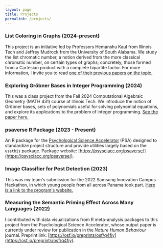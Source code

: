 ```yaml
---
layout: page
title: Projects
permalink: /projects/
---
```


### List Coloring in Graphs (2024-present)
This project is an initiative led by Professors Hemanshu Kaul from Illinois Tech and Jeffrey Mudrock
from the University of South Alabama. We study the list chromatic number,
a notion derived from the more classical chromatic number, on certain types
of graphs; concretely, those formed from a Cartesian product with a complete
bipartite factor. For more information, I invite you
to read [one of their previous papers on the topic.](https://arxiv.org/abs/1811.02420)


### Exploring Gröbner Bases in Integer Programming (2024)
This was a class project from the Fall 2024 Computational Algebraic Geometry (MATH 431) course
at Illinois Tech. We introduce the notion of Gröbner bases, sets of polynomials
useful for solving polynomial equations, and explore its applications to the 
problem of integer programming. [See the paper here.](/assets/docs/MATH_431_Final_Project.pdf)


### psaverse R Package (2023 - Present)

An R package for the [Psychological Science Accelerator](https://psysciacc.org) (PSA)
designed to standardize project structure and provide utilities largely based on
the `usethis` package. Package website: [https://psysciacc.org/psaverse/](https://psysciacc.org/psaverse/).

### Image Classifier for Pest Detection (2023)

This was my team's submission for the 2022 Samsung Innovation Campus Hackathon,
in which young people from all across Panama took part. 
[Here is a link to the program's website.](https://news.samsung.com/latin/250-jovenes-panamenos-culminaron-con-exito-el-programa-samsung-innovation-campus)

[Archive the above website so that the link doesn't die, use Wayback Machine or sth else]: # 
[Also the presentation link is https://www.canva.com/design/DAFYQlQ8pI8/WN-VGYVcATFDUS1DYm2euA/view#14]: #


[Mention psaverse: https://psysciacc.org/psaverse/]: #

### Measuring the Semantic Priming Effect Across Many Languages (2022)

I contributed with data visualizations from R meta-analysis packages to this
project from the Psychological Science Accelerator, whose output paper
is currently under review for publication in the *Nature Human Behaviour*
journal. Preprint link: [https://osf.io/preprints/osf/q4fjy](https://osf.io/preprints/osf/q4fjy).